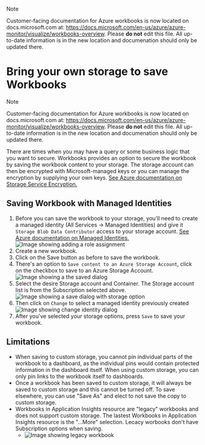> [!NOTE]
> Customer-facing documentation for Azure workbooks is now located on docs.microsoft.com at: https://docs.microsoft.com/en-us/azure/azure-monitor/visualize/workbooks-overview. Please **do not** edit this file. All up-to-date information is in the new location and documenation should only be updated there.
> 
# Bring your own storage to save Workbooks

> [!NOTE]
> Customer-facing documentation for Azure workbooks is now located on docs.microsoft.com at: https://docs.microsoft.com/en-us/azure/azure-monitor/visualize/workbooks-overview. Please **do not** edit this file. All up-to-date information is in the new location and documenation should only be updated there.

There are times when you may have a query or some business logic that you want to secure. Workbooks provides an option to secure the workbook by saving the workbook content to your storage. The storage account can then be encrypted with Microsoft-managed keys or you can manage the encryption by supplying your own keys. [See Azure documentation on Storage Service Encryption.](https://docs.microsoft.com/en-us/azure/storage/common/storage-service-encryption)

## Saving Workbook with Managed Identities

1. Before you can save the workbook to your storage, you'll need to create a managed identity (All Services -> Managed Identities) and give it `Storage Blob Data Contributor` access to your storage account. [See Azure documentation on Managed Identities.](https://docs.microsoft.com/en-us/azure/active-directory/managed-identities-azure-resources/how-to-manage-ua-identity-portal) ![Image showing adding a role assignment](../Images/ByosAddIdentityRoleAssignment.png)
2. Create a new workbook.
3. Click on the Save button as before to save the workbook.
4. There's an option to `Save content to an Azure Storage Account`, click on the checkbox to save to an Azure Storage Account.
    ![Image showing a the saved dialog](../Images/ByosSavedDialogDefault.png)
5. Select the desire Storage account and Container. The Storage account list is from the Subscription selected above.
    ![Image showing a save dialog with storage option](../Images/ByosSaveDialogWithStorage.png)
6. Then click on `Change` to select a managed identity previously created
![Image showing change identity dialog](../Images/ByosChangeManagedIdentity.png)
7. After you've selected your storage options, press `Save` to save your workbook.

## Limitations
+ When saving to custom storage, you cannot pin individual parts of the workbook to a dashboard, as the individual pins would contain protected information in the dashboard itself.  When using custom storage, you can only pin links to the workbook itself to dashboards.
+ Once a workbook has been saved to custom storage, it will always be saved to custom storage and this cannot be turned off. To save elsewhere, you can use "Save As" and elect to not save the copy to custom storage.
+ Workbooks in Application Insights resource are "legacy" workbooks and does not support custom storage. The lastest Workbooks in Application Insights resource is the "...More" selection. Lecacy worbooks don't have Subscription options when saving.
  + ![Image showing legacy workbook](../Images/ByosLegacyWorkbooks.png)
